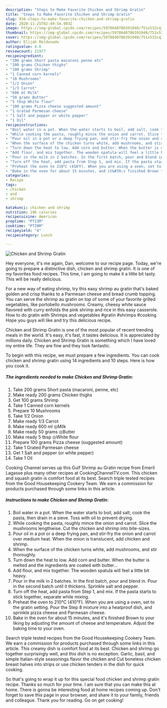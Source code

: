 ```yaml
---
description: "Steps to Make Favorite Chicken and Shrimp Gratin"
title: "Steps to Make Favorite Chicken and Shrimp Gratin"
slug: 934-steps-to-make-favorite-chicken-and-shrimp-gratin
date: 2020-11-25T02:49:54.993Z
image: https://img-global.cpcdn.com/recipes/5978640786391040/751x532cq70/chicken-and-shrimp-gratin-recipe-main-photo.jpg
thumbnail: https://img-global.cpcdn.com/recipes/5978640786391040/751x532cq70/chicken-and-shrimp-gratin-recipe-main-photo.jpg
cover: https://img-global.cpcdn.com/recipes/5978640786391040/751x532cq70/chicken-and-shrimp-gratin-recipe-main-photo.jpg
author: Elijah Maldonado
ratingvalue: 4.6
reviewcount: 21977
recipeingredient:
- "200 grams Short pasta macaroni penne etc"
- "200 grams Chicken thighs"
- "100 grams Shrimp"
- "1 Canned corn kernels"
- "10 Mushrooms"
- "1/2 Onion"
- "1/3 Carrot"
- "600 ml Milk"
- "50 grams Butter"
- "5 tbsp White flour"
- "100 grams Pizza cheese suggested amount"
- "1 Grated Parmesan cheese"
- "1 Salt and pepper or white pepper"
- "1 Oil"
recipeinstructions:
- "Boil water in a pot. When the water starts to boil, add salt, cook the pasta, then drain in a sieve. Toss with oil to prevent drying."
- "While cooking the pasta, roughly mince the onion and carrot. Slice the mushrooms lengthwise. Cut the chicken and shrimp into bite-sizes."
- "Pour oil in a pot or a deep frying pan, and stir-fry the onion and carrot over medium heat. When the onion is translucent, add chicken and shrimp."
- "When the surface of the chicken turns white, add mushrooms, and stir thoroughly."
- "Turn down the heat to low. Add corn and butter. When the butter is melted and the ingredients are coated with butter..."
- "Add flour, and mix together. The wooden spatula will feel a little bit heavy."
- "Pour in the milk in 2 batches. In the first batch, pour and blend in. Pour in the second batch until it thickens. Sprinkle salt and pepper."
- "Turn off the heat, add pasta from Step 1, and mix. If the pasta starts to stick together, separate while mixing."
- "Preheat the oven to 210℃ (410℉). When you are using a oven, set to the gratin setting. Pour the Step 8 mixture into a heatproof dish, and sprinkle pizza cheese and Parmesan cheese."
- "Bake in the oven for about 15 minutes, and it&#39;s finished Brown to your liking by adjusting the amount of cheese and temperature. Adjust the baking time to your oven."
categories:
- Recipe
tags:
- chicken
- and
- shrimp

katakunci: chicken and shrimp 
nutrition: 196 calories
recipecuisine: American
preptime: "PT23M"
cooktime: "PT39M"
recipeyield: "4"
recipecategory: Lunch

---
```



![Chicken and Shrimp Gratin](https://img-global.cpcdn.com/recipes/5978640786391040/751x532cq70/chicken-and-shrimp-gratin-recipe-main-photo.jpg)

Hey everyone, it's me again, Dan, welcome to our recipe page. Today, we're going to prepare a distinctive dish, chicken and shrimp gratin. It is one of my favorites food recipes. This time, I am going to make it a little bit tasty. This will be really delicious.

For a new way of eating shrimp, try this easy shrimp au gratin that&#39;s baked golden and crisp thanks to a Parmesan cheese and bread crumb topping. You can serve the shrimp au gratin on top of some of your favorite grilled vegetables, like portobello mushrooms. Creamy, cheesy white sauce flavored with curry enfolds the pink shrimp and rice in this easy casserole. How to do gratin with Shrimps and vegetables #gratin #shrimps #cooking Hope you guys will like and try this delicious recipe.

Chicken and Shrimp Gratin is one of the most popular of recent trending meals in the world. It's easy, it's fast, it tastes delicious. It is appreciated by millions daily. Chicken and Shrimp Gratin is something which I have loved my entire life. They are fine and they look fantastic.


To begin with this recipe, we must prepare a few ingredients. You can cook chicken and shrimp gratin using 14 ingredients and 10 steps. Here is how you cook it.

<!--inarticleads1-->

##### The ingredients needed to make Chicken and Shrimp Gratin:

1. Take 200 grams Short pasta (macaroni, penne, etc)
1. Make ready 200 grams Chicken thighs
1. Get 100 grams Shrimp
1. Take 1 Canned corn kernels
1. Prepare 10 Mushrooms
1. Take 1/2 Onion
1. Make ready 1/3 Carrot
1. Make ready 600 ml ◎Milk
1. Make ready 50 grams ◎Butter
1. Make ready 5 tbsp ◎White flour
1. Prepare 100 grams Pizza cheese (suggested amount)
1. Take 1 Grated Parmesan cheese
1. Get 1 Salt and pepper (or white pepper)
1. Take 1 Oil


Cooking Channel serves up this Gulf Shrimp au Gratin recipe from Emeril Lagasse plus many other recipes at CookingChannelTV.com. This chicken and squash gratin is comfort food at its best. Search triple tested recipes from the Good Housekeeping Cookery Team. We earn a commission for products purchased through some links in this article. 

<!--inarticleads2-->

##### Instructions to make Chicken and Shrimp Gratin:

1. Boil water in a pot. When the water starts to boil, add salt, cook the pasta, then drain in a sieve. Toss with oil to prevent drying.
1. While cooking the pasta, roughly mince the onion and carrot. Slice the mushrooms lengthwise. Cut the chicken and shrimp into bite-sizes.
1. Pour oil in a pot or a deep frying pan, and stir-fry the onion and carrot over medium heat. When the onion is translucent, add chicken and shrimp.
1. When the surface of the chicken turns white, add mushrooms, and stir thoroughly.
1. Turn down the heat to low. Add corn and butter. When the butter is melted and the ingredients are coated with butter...
1. Add flour, and mix together. The wooden spatula will feel a little bit heavy.
1. Pour in the milk in 2 batches. In the first batch, pour and blend in. Pour in the second batch until it thickens. Sprinkle salt and pepper.
1. Turn off the heat, add pasta from Step 1, and mix. If the pasta starts to stick together, separate while mixing.
1. Preheat the oven to 210℃ (410℉). When you are using a oven, set to the gratin setting. Pour the Step 8 mixture into a heatproof dish, and sprinkle pizza cheese and Parmesan cheese.
1. Bake in the oven for about 15 minutes, and it&#39;s finished Brown to your liking by adjusting the amount of cheese and temperature. Adjust the baking time to your oven.


Search triple tested recipes from the Good Housekeeping Cookery Team. We earn a commission for products purchased through some links in this article. This creamy dish is comfort food at its best. Chicken and shrimp go together surprisingly well, and this dish is no exception. Garlic, basil, and simple Italian-style seasonings flavor the chicken and Cut boneless chicken breast halves into strips or use chicken tenders in the dish for quick cooking. 

So that's going to wrap it up for this special food chicken and shrimp gratin recipe. Thanks so much for your time. I am sure that you can make this at home. There is gonna be interesting food at home recipes coming up. Don't forget to save this page in your browser, and share it to your family, friends and colleague. Thank you for reading. Go on get cooking!
